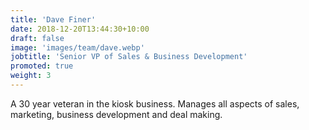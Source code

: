 ```yaml
---
title: 'Dave Finer'
date: 2018-12-20T13:44:30+10:00
draft: false
image: 'images/team/dave.webp'
jobtitle: 'Senior VP of Sales & Business Development'
promoted: true
weight: 3
---
```


A 30 year veteran in the kiosk business. Manages all aspects of sales, marketing, business development and deal making.
